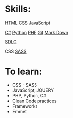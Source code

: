 # Skills:

[HTML]() [CSS]() [JavaScript]()

[C#](c#.md) [Python](python.md) [PHP](php.md) [Git](/Version%20Control/git.md) [Mark Down](markdown.md)

[SDLC](sdlc.md)

CSS [SASS](sass.md)

# To learn:

- CSS - SASS
- JavaScript, JQUERY
- PHP, Python, C#
- Clean Code practices
- Frameworks
- Emmet

